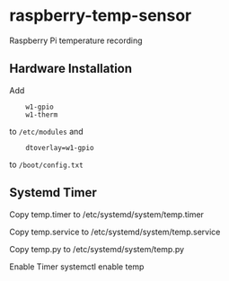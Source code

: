 # raspberry-temp-sensor
Raspberry Pi temperature recording

## Hardware Installation
Add 
```
	w1-gpio
	w1-therm
```
to ```/etc/modules```
and
```
	dtoverlay=w1-gpio
```
to ```/boot/config.txt```

## Systemd Timer
Copy temp.timer to
	/etc/systemd/system/temp.timer

Copy temp.service to
	/etc/systemd/system/temp.service

Copy temp.py to
	/etc/systemd/system/temp.py

Enable Timer
	systemctl enable temp



